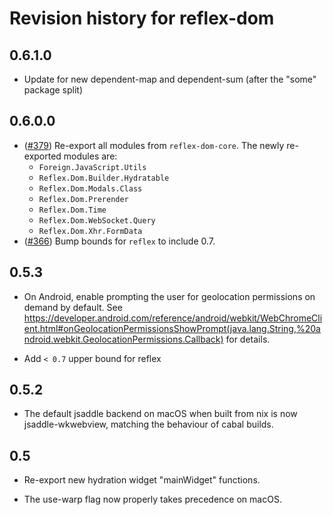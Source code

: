 # Revision history for reflex-dom

## 0.6.1.0

* Update for new dependent-map and dependent-sum (after the "some" package split)

## 0.6.0.0

* ([#379](https://github.com/reflex-frp/reflex-dom/pull/379)) Re-export all modules from `reflex-dom-core`. The newly re-exported modules are:
    * `Foreign.JavaScript.Utils`
    * `Reflex.Dom.Builder.Hydratable`
    * `Reflex.Dom.Modals.Class`
    * `Reflex.Dom.Prerender`
    * `Reflex.Dom.Time`
    * `Reflex.Dom.WebSocket.Query`
    * `Reflex.Dom.Xhr.FormData`
* ([#366](https://github.com/reflex-frp/reflex-dom/pull/366)) Bump bounds for `reflex` to include 0.7.

## 0.5.3

* On Android, enable prompting the user for geolocation
  permissions on demand by default. See
  https://developer.android.com/reference/android/webkit/WebChromeClient.html#onGeolocationPermissionsShowPrompt(java.lang.String,%20android.webkit.GeolocationPermissions.Callback)
  for details.

 * Add `< 0.7` upper bound for reflex

## 0.5.2

* The default jsaddle backend on macOS when built from nix
  is now jsaddle-wkwebview, matching the behaviour of cabal
  builds.

## 0.5

* Re-export new hydration widget "mainWidget" functions.

* The use-warp flag now properly takes precedence on macOS.
